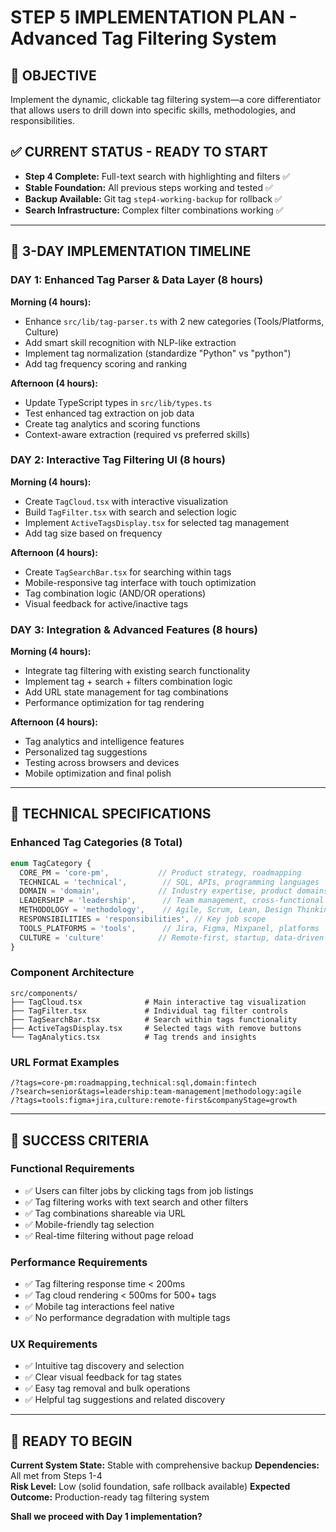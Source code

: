 # STEP 5 IMPLEMENTATION PLAN - Advanced Tag Filtering System

## 🎯 **OBJECTIVE**
Implement the dynamic, clickable tag filtering system—a core differentiator that allows users to drill down into specific skills, methodologies, and responsibilities.

## ✅ **CURRENT STATUS - READY TO START**
- **Step 4 Complete:** Full-text search with highlighting and filters ✅
- **Stable Foundation:** All previous steps working and tested ✅  
- **Backup Available:** Git tag `step4-working-backup` for rollback ✅
- **Search Infrastructure:** Complex filter combinations working ✅

---

## 📅 **3-DAY IMPLEMENTATION TIMELINE**

### **DAY 1: Enhanced Tag Parser & Data Layer** (8 hours)
**Morning (4 hours):**
- Enhance `src/lib/tag-parser.ts` with 2 new categories (Tools/Platforms, Culture)
- Add smart skill recognition with NLP-like extraction
- Implement tag normalization (standardize "Python" vs "python")
- Add tag frequency scoring and ranking

**Afternoon (4 hours):**
- Update TypeScript types in `src/lib/types.ts`
- Test enhanced tag extraction on job data
- Create tag analytics and scoring functions
- Context-aware extraction (required vs preferred skills)

### **DAY 2: Interactive Tag Filtering UI** (8 hours)
**Morning (4 hours):**
- Create `TagCloud.tsx` with interactive visualization
- Build `TagFilter.tsx` with search and selection logic
- Implement `ActiveTagsDisplay.tsx` for selected tag management
- Add tag size based on frequency

**Afternoon (4 hours):**
- Create `TagSearchBar.tsx` for searching within tags
- Mobile-responsive tag interface with touch optimization
- Tag combination logic (AND/OR operations)
- Visual feedback for active/inactive tags

### **DAY 3: Integration & Advanced Features** (8 hours)
**Morning (4 hours):**
- Integrate tag filtering with existing search functionality
- Implement tag + search + filters combination logic
- Add URL state management for tag combinations
- Performance optimization for tag rendering

**Afternoon (4 hours):**
- Tag analytics and intelligence features
- Personalized tag suggestions
- Testing across browsers and devices
- Mobile optimization and final polish

---

## 🔧 **TECHNICAL SPECIFICATIONS**

### **Enhanced Tag Categories (8 Total)**
```typescript
enum TagCategory {
  CORE_PM = 'core-pm',           // Product strategy, roadmapping
  TECHNICAL = 'technical',        // SQL, APIs, programming languages  
  DOMAIN = 'domain',             // Industry expertise, product domains
  LEADERSHIP = 'leadership',      // Team management, cross-functional
  METHODOLOGY = 'methodology',    // Agile, Scrum, Lean, Design Thinking
  RESPONSIBILITIES = 'responsibilities', // Key job scope
  TOOLS_PLATFORMS = 'tools',      // Jira, Figma, Mixpanel, platforms
  CULTURE = 'culture'            // Remote-first, startup, data-driven
}
```

### **Component Architecture**
```
src/components/
├── TagCloud.tsx              # Main interactive tag visualization
├── TagFilter.tsx             # Individual tag filter controls
├── TagSearchBar.tsx          # Search within tags functionality  
├── ActiveTagsDisplay.tsx     # Selected tags with remove buttons
└── TagAnalytics.tsx          # Tag trends and insights
```

### **URL Format Examples**
```
/?tags=core-pm:roadmapping,technical:sql,domain:fintech
/?search=senior&tags=leadership:team-management|methodology:agile  
/?tags=tools:figma+jira,culture:remote-first&companyStage=growth
```

---

## 🎯 **SUCCESS CRITERIA**

### **Functional Requirements**
- ✅ Users can filter jobs by clicking tags from job listings
- ✅ Tag filtering works with text search and other filters  
- ✅ Tag combinations shareable via URL
- ✅ Mobile-friendly tag selection
- ✅ Real-time filtering without page reload

### **Performance Requirements**
- ✅ Tag filtering response time < 200ms
- ✅ Tag cloud rendering < 500ms for 500+ tags
- ✅ Mobile tag interactions feel native
- ✅ No performance degradation with multiple tags

### **UX Requirements**
- ✅ Intuitive tag discovery and selection
- ✅ Clear visual feedback for tag states
- ✅ Easy tag removal and bulk operations  
- ✅ Helpful tag suggestions and related discovery

---

## 🚀 **READY TO BEGIN**

**Current System State:** Stable with comprehensive backup
**Dependencies:** All met from Steps 1-4  
**Risk Level:** Low (solid foundation, safe rollback available)
**Expected Outcome:** Production-ready tag filtering system

**Shall we proceed with Day 1 implementation?**
